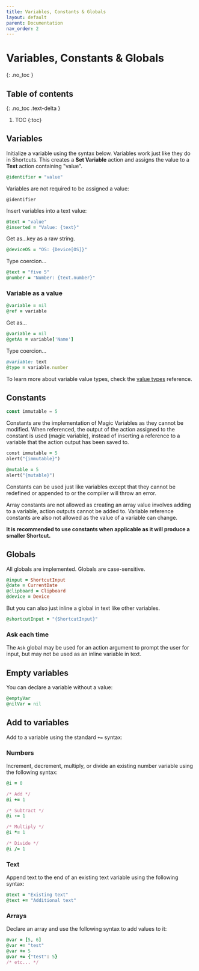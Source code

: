 ```yaml
---
title: Variables, Constants & Globals
layout: default
parent: Documentation
nav_order: 2
---
```


# Variables, Constants & Globals
{: .no_toc }

## Table of contents
{: .no_toc .text-delta }

1. TOC
{:toc}

## Variables

Initialize a variable using the syntax below. Variables work just like they do in Shortcuts. This creates a **Set Variable** action and assigns the value to a **Text** action containing "value".

```ruby
@identifier = "value"
```

Variables are not required to be assigned a value:

```
@identifier
```

Insert variables into a text value:

```ruby
@text = "value"
@inserted = "Value: {text}"
```

Get as...key as a raw string.

```ruby
@deviceOS = "OS: {Device[OS]}"
```

Type coercion...

```ruby
@text = "five 5"
@number = "Number: {text.number}"
```

### Variable as a value

```ruby
@variable = nil
@ref = variable
```

Get as...

```ruby
@variable = nil
@getAs = variable['Name']
```

Type coercion...

```ruby
@variable: text
@type = variable.number
```

To learn more about variable value types, check the [value types](types#value-types) reference.

## Constants

```javascript
const immutable = 5
```

Constants are the implementation of Magic Variables as they cannot be modified. When referenced, the output of the action assigned to the constant is used (magic variable), instead of inserting a reference to a variable that the action output has been saved to.

```ruby
const immutable = 5
alert("{immutable}")

@mutable = 5
alert("{mutable}")
```

Constants can be used just like variables except that they cannot be redefined or appended to or the compiler will throw an error.

Array constants are not allowed as creating an array value involves adding to a variable, action outputs cannot be added to. Variable reference constants are also not allowed as the value of a variable can change.

**It is recommended to use constants when applicable as it will produce a smaller Shortcut.**

## Globals

All globals are implemented. Globals are case-sensitive.

```ruby
@input = ShortcutInput
@date = CurrentDate
@clipboard = Clipboard
@device = Device
```

But you can also just inline a global in text like other variables.

```ruby
@shortcutInput = "{ShortcutInput}"
```

### Ask each time

The `Ask` global may be used for an action argument to prompt the user for input, but may not be used as an inline variable in text.

## Empty variables

You can declare a variable without a value:

```ruby
@emptyVar
@nilVar = nil
```

## Add to variables

Add to a variable using the standard `+=` syntax:

### Numbers

Increment, decrement, multiply, or divide an existing number variable using the following syntax:

```ruby
@i = 0

/* Add */
@i += 1

/* Subtract */
@i -= 1

/* Multiply */
@i *= 1

/* Divide */
@i /= 1
```

### Text

Append text to the end of an existing text variable using the following syntax:

```ruby
@text = "Existing text"
@text += "Additional text"
```

### Arrays

Declare an array and use the following syntax to add values to it:

```ruby
@var = [5, 6]
@var += "test"
@var += 5
@var += {"test": 5}
/* etc... */
```

